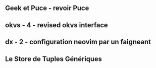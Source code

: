 ## Geek et Puce - revoir Puce
## okvs - 4 - revised okvs interface
## dx - 2 - configuration neovim par un faigneant
## Le Store de Tuples Génériques
